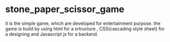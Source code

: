 # stone_paper_scissor_game
it is the simple game, which are developed for entertainment  purpose. the game is build by using html for a srtructure , CSS(cascading style sheet) for a designing and Javascript js for a backend. 
